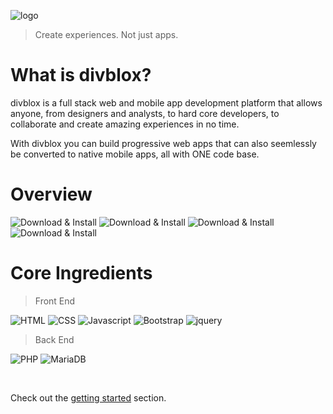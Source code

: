 ![logo](_media/divblox-logo-1.png ':size=200')

> Create experiences. Not just apps.

# What is divblox?
<p>divblox is a full stack web and mobile app development platform that allows anyone, from designers and analysts, to hard core developers, to collaborate and create amazing experiences in no time.</p>
<p>With divblox you can build progressive web apps that can also seemlessly be converted to native mobile apps, all with ONE code base.</p>

# Overview
![Download & Install](_media/dx_download_install.svg ':size=180')
![Download & Install](_media/dx_configure_environments.svg ':size=180')
![Download & Install](_media/dx_create_a_data_model.svg ':size=180')
![Download & Install](_media/dx_components_generate.svg ':size=180')

# Core Ingredients

> Front End

![HTML](_media/html.ico ':size=100') 
![CSS](_media/css.png ':size=85') 
![Javascript](_media/js.jpg ':size=88')
![Bootstrap](_media/bootstrap.png ':size=100')
![jquery](_media/jquery.png ':size=85')

> Back End

![PHP](_media/php.png ':size=100')
![MariaDB](_media/mariadb.png ':size=85')

<br/>

Check out the [getting started](getting-started.md) section.